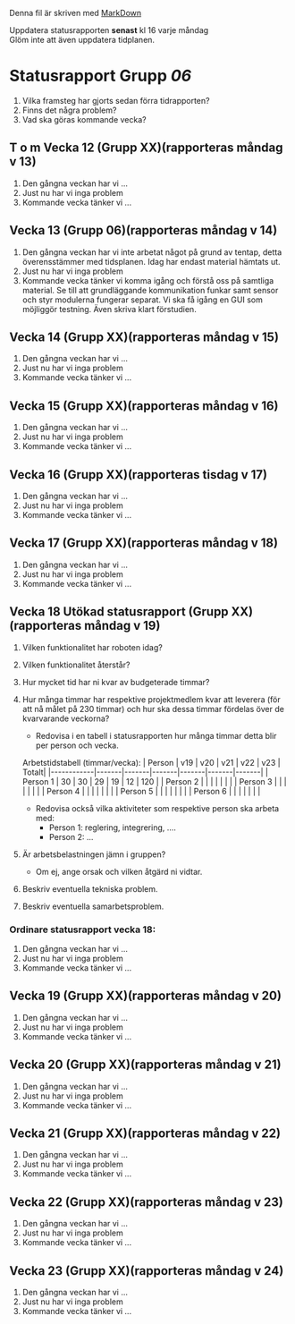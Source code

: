 Denna fil är skriven med [MarkDown](https://www.markdownguide.org/basic-syntax/)

Uppdatera statusrapporten **senast** kl 16 varje måndag  
Glöm inte att även uppdatera tidplanen.

# Statusrapport Grupp *06*

1. Vilka framsteg har gjorts sedan förra tidrapporten?
2. Finns det några problem?
3. Vad ska göras kommande vecka?

## T o m Vecka 12 (Grupp XX)(rapporteras måndag v 13)
1. Den gångna veckan har vi ...
2. Just nu har vi inga problem
3. Kommande vecka tänker vi ...

## Vecka 13 (Grupp 06)(rapporteras måndag v 14)
1. Den gångna veckan har vi inte arbetat något på grund av tentap, detta överensstämmer med tidsplanen. Idag har endast material hämtats ut. 
2. Just nu har vi inga problem
3. Kommande vecka tänker vi komma igång och förstå oss på samtliga material. Se till att grundläggande kommunikation funkar samt sensor och styr modulerna fungerar separat. Vi ska få igång en GUI som möjliggör testning. Även skriva klart förstudien. 


## Vecka 14 (Grupp XX)(rapporteras måndag v 15)
1. Den gångna veckan har vi ...
2. Just nu har vi inga problem
3. Kommande vecka tänker vi ...

## Vecka 15 (Grupp XX)(rapporteras måndag v 16)
1. Den gångna veckan har vi ...
2. Just nu har vi inga problem
3. Kommande vecka tänker vi ...

## Vecka 16 (Grupp XX)(rapporteras tisdag v 17)
1. Den gångna veckan har vi ...
2. Just nu har vi inga problem
3. Kommande vecka tänker vi ...

## Vecka 17 (Grupp XX)(rapporteras måndag v 18)
1. Den gångna veckan har vi ...
2. Just nu har vi inga problem
3. Kommande vecka tänker vi ...

## Vecka 18 Utökad statusrapport (Grupp XX)(rapporteras måndag v 19)

1. Vilken funktionalitet har roboten idag?
2. Vilken funktionalitet återstår?
3. Hur mycket tid har ni kvar av budgeterade timmar?
4. Hur många timmar har respektive projektmedlem kvar att leverera (för att nå målet på 230 timmar) och hur ska dessa timmar fördelas över de kvarvarande veckorna? 
    - Redovisa i en tabell i statusrapporten hur många timmar detta blir per person och vecka. 
    
    Arbetstidstabell (timmar/vecka): 
    | Person     | v19   | v20   | v21   | v22   | v23   | Totalt| 
    |------------|-------|-------|-------|-------|-------|-------|
    | Person 1   | 30    | 30    | 29    | 19    | 12    | 120   |
    | Person 2   |       |       |       |       |       |       |
    | Person 3   |       |       |       |       |       |       |
    | Person 4   |       |       |       |       |       |       |
    | Person 5   |       |       |       |       |       |       |
    | Person 6   |       |       |       |       |       |       |
    
    - Redovisa också vilka aktiviteter som respektive person ska arbeta med:
        - Person 1: reglering, integrering, ....
        - Person 2: ...

5.  Är arbetsbelastningen jämn i gruppen? 
    - Om ej, ange orsak och vilken åtgärd ni vidtar.

6. Beskriv eventuella tekniska problem.
7. Beskriv eventuella samarbetsproblem.

### Ordinare statusrapport vecka 18:
1. Den gångna veckan har vi ...
2. Just nu har vi inga problem
3. Kommande vecka tänker vi ...

## Vecka 19 (Grupp XX)(rapporteras måndag v 20)
1. Den gångna veckan har vi ...
2. Just nu har vi inga problem
3. Kommande vecka tänker vi ...

## Vecka 20 (Grupp XX)(rapporteras måndag v 21)
1. Den gångna veckan har vi ...
2. Just nu har vi inga problem
3. Kommande vecka tänker vi ...

## Vecka 21 (Grupp XX)(rapporteras måndag v 22)
1. Den gångna veckan har vi ...
2. Just nu har vi inga problem
3. Kommande vecka tänker vi ...

## Vecka 22 (Grupp XX)(rapporteras måndag v 23)
1. Den gångna veckan har vi ...
2. Just nu har vi inga problem
3. Kommande vecka tänker vi ...

## Vecka 23 (Grupp XX)(rapporteras måndag v 24)
1. Den gångna veckan har vi ...
2. Just nu har vi inga problem
3. Kommande vecka tänker vi ...
